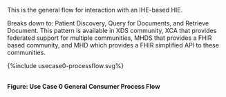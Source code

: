 

This is the general flow for interaction with an IHE-based HIE. 

Breaks down to: Patient Discovery, Query for Documents, and Retrieve Document. This pattern is available in XDS community, XCA that provides federated support for multiple communities, MHDS that provides a FHIR based community, and MHD which provides a FHIR simplified API to these communities.

<div>
{%include usecase0-processflow.svg%}
</div>
<br clear="all">

**Figure: Use Case 0 General Consumer Process Flow**
